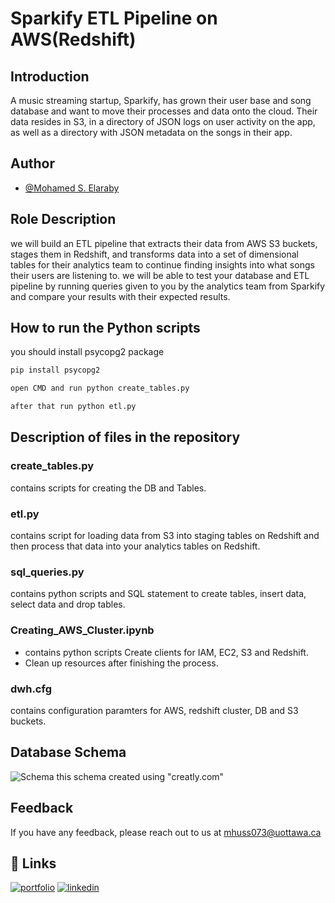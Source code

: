 # Sparkify ETL Pipeline on AWS(Redshift)

## Introduction

A music streaming startup, Sparkify, has grown their user base and song database and want to move their processes and data onto the cloud. Their data resides in S3, in a directory of JSON logs on user activity on the app, as well as a directory with JSON metadata on the songs in their app.


## Author

- [@Mohamed S. Elaraby](https://github.com/Aboalarbe)


## Role Description

we will build an ETL pipeline that extracts their data from AWS S3 buckets, stages them in Redshift, and transforms data into a set of dimensional tables for their analytics team to continue finding insights into what songs their users are listening to. we will be able to test your database and ETL pipeline by running queries given to you by the analytics team from Sparkify and compare your results with their expected results.


## How to run the Python scripts

you should install psycopg2 package

```bash
pip install psycopg2
```

```bash
open CMD and run python create_tables.py
```

```bash
after that run python etl.py
```
    
## Description of files in the repository

### create_tables.py
contains scripts for creating the DB and Tables.

### etl.py
contains script for loading data from S3 into staging tables on Redshift and then process that data into your analytics tables on Redshift.

### sql_queries.py
contains python scripts and SQL statement to create tables, insert data, select data and drop tables.

### Creating_AWS_Cluster.ipynb
- contains python scripts Create clients for IAM, EC2, S3 and Redshift.
- Clean up resources after finishing the process.

### dwh.cfg
contains configuration paramters for AWS, redshift cluster, DB and S3 buckets.

## Database Schema

![Schema](https://firebasestorage.googleapis.com/v0/b/plantsexpertsystem-f6812.appspot.com/o/Untitled%20Workspace.png?alt=media&token=52f7a554-c5db-4f01-94d7-a46e38645fde)
this schema created using "creatly.com"


## Feedback

If you have any feedback, please reach out to us at mhuss073@uottawa.ca


## 🔗 Links
[![portfolio](https://img.shields.io/badge/my_portfolio-000?style=for-the-badge&logo=ko-fi&logoColor=white)](https://www.credential.net/profile/mohamedaboalarbe/wallet)
[![linkedin](https://img.shields.io/badge/linkedin-0A66C2?style=for-the-badge&logo=linkedin&logoColor=white)](https://www.linkedin.com/in/mohammed-elaraby/)
